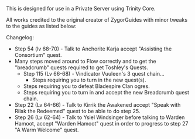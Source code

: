 This is designed for use in a Private Server using Trinity Core.

All works credited to the original creator of ZygorGuides with minor tweaks to the guides as listed below:

Changelog:
+ Step 54 (lv 68-70) - Talk to Anchorite Karja accept "Assisting the Consortium" quest.
+ Many steps moved around to Flow correctly and to get the "breadcrumb" quests required to get Toshley's Quests.
  - Step 115 (Lv 66-68) - Vindicator Vuuleen's 3 quest chain...
    - Steps requiring you to turn in the new quest(s).
  - Steps requiring you to defeat Bladespire Clan ogres.
  - Steps requiring you to turn in and accept the new Breadcrumb quest chain.
+ Step 22 (Lv 64-66) - Talk to Kirrik the Awakened accept "Speak with Rilak the Redeemed" quest to be able to do step 25.
+ Step 26 (Lv 62-64) - Talk to Ysiel Windsinger before talking to Warden Hamoot, accept "Warden Hamoot" quest in order to progress to step 27 "A Warm Welcome" quest.
